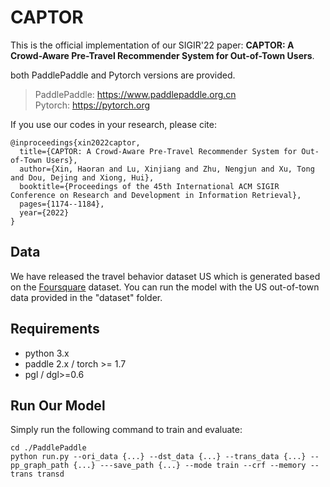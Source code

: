 # CAPTOR
This is the official implementation of our SIGIR'22 paper: **CAPTOR: A Crowd-Aware Pre-Travel Recommender System for Out-of-Town Users**.

both PaddlePaddle and Pytorch versions are provided.
> PaddlePaddle: https://www.paddlepaddle.org.cn \
Pytorch: https://pytorch.org

If you use our codes in your research, please cite:
```
@inproceedings{xin2022captor,
  title={CAPTOR: A Crowd-Aware Pre-Travel Recommender System for Out-of-Town Users},
  author={Xin, Haoran and Lu, Xinjiang and Zhu, Nengjun and Xu, Tong and Dou, Dejing and Xiong, Hui},
  booktitle={Proceedings of the 45th International ACM SIGIR Conference on Research and Development in Information Retrieval},
  pages={1174--1184},
  year={2022}
}
```
## Data
We have released the travel behavior dataset US which is generated based on the [Foursquare](https://sites.google.com/site/yangdingqi/home/foursquare-dataset) dataset.
You can run the model with the US out-of-town data provided in the "dataset" folder.

## Requirements
- python 3.x
- paddle 2.x / torch >= 1.7
- pgl / dgl>=0.6


## Run Our Model
Simply run the following command to train and evaluate:
```
cd ./PaddlePaddle
python run.py --ori_data {...} --dst_data {...} --trans_data {...} --pp_graph_path {...} ---save_path {...} --mode train --crf --memory --trans transd
```
